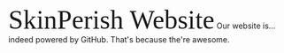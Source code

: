 <font face="Verdana" size=11>SkinPerish Website</font>
Our website is... indeed powered by GitHub. That's because the're awesome.
